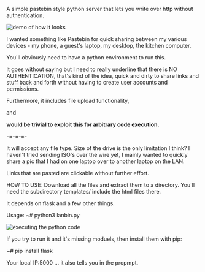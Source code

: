 A simple pastebin style python server that lets you write over http without authentication.

![demo of how it looks]((https://github.com/deekaph/lanbin/blob/main/lanbin2.png?raw=true))

I wanted something like Pastebin for quick sharing between my various devices - my phone, a guest's laptop, my desktop, the kitchen computer.

You'll obviously need to have a python environment to run this.

It goes without saying but I need to really underline that there is NO AUTHENTICATION, that's kind of the idea, quick and dirty to share links and stuff back and forth without having to create user accounts and permissions.

Furthermore, it includes file upload functionality,

and

__would be trivial to exploit this for arbitrary code execution.__

-=-=-=-

It will accept any file type. Size of the drive is the only limitation I think? I haven't tried sending ISO's over the wire yet, I mainly wanted to quickly share a pic that I had on one laptop over to another laptop on the LAN.

Links that are pasted are clickable without further effort.

HOW TO USE:
Download all the files and extract them to a directory. You'll need the subdirectory templates/ include the html files there.

It depends on flask and a few other things.

Usage:
~# python3 lanbin.py

![executing the python code]((https://github.com/deekaph/lanbin/blob/main/lanbin1.png?raw=true))

If you try to run it and it's missing moduels, then install them with pip:

~# pip install flask

Your local IP:5000 ... it also tells you in the propmpt.

